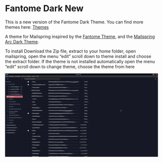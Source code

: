 # Fantome Dark New

This is a new  version of the Fantome Dark Theme. You can find more themes here: [Themes](https://github.com/hanny00?tab=repositories)

A theme for Mailspring inspired by the [Fantome Theme](https://github.com/addy-dclxvi/gtk-theme-collections/tree/master/Fantome), 
and  the [Mailspring Arc Dark Theme](https://github.com/mjohnson8165/mailspring-arc-dark).

To install Download the Zip file, extract to your home folder, open mailspring, open the menu “edit” scroll down to theme install and choose the extract folder. If the theme is not installed automatically open the menu “edit” scroll down to change theme, choose the theme from here


![](Screenshot_20190618_155804.png)
